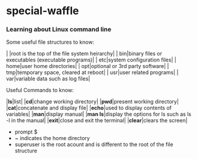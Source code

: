 # special-waffle

### Learning about Linux command line

Some useful file structures to know:

|  |root is the top of the file system heirarchy|
| bin|binary files or executables (executable programs)|
| etc|system configuration files|
| home|user home directories|
| opt|optional or 3rd party software|
| tmp|temporary space, cleared at reboot|
| usr|user related programs|
| var|variable data such as log files|

Useful Commands to know:

|**ls**|list|
|**cd**|change working directory|
|**pwd**|present working directory|
|**cat**|concatenate and display file|
|**echo**|used to display contents of variables|
|**man**|display manual|
|**man ls**|display the options for ls such as ls -l in the manual|
|**exit**|close and exit the terminal|
|**clear**|clears the screen|

- prompt $
- ~ indicates the home directory
- superuser is the root acount and is different to the root of the file structure